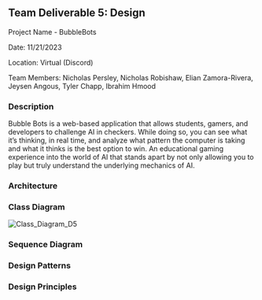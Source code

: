 ## Team Deliverable 5: Design
Project Name - BubbleBots

Date: 11/21/2023

Location: Virtual (Discord)

Team Members: Nicholas Persley, Nicholas Robishaw, Elian Zamora-Rivera, Jeysen Angous, Tyler Chapp, Ibrahim Hmood


### Description
Bubble Bots is a web-based application that allows students, gamers, and developers to challenge AI in checkers. While doing so, you can see what it’s thinking, in real time, and analyze what pattern the computer is taking and what it thinks is the best option to win. An educational gaming experience into the world of AI that stands apart by not only allowing you to play but truly understand the underlying mechanics of AI.

### Architecture
### Class Diagram
![Class_Diagram_D5](https://github.com/N1ckP3rsl3y/TheBubbleBots/assets/93451175/6b32d1fe-fe32-4766-93a9-57fabcca8549)


### Sequence Diagram
### Design Patterns
### Design Principles
